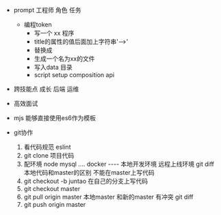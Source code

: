 - prompt 工程师
    角色 任务 
    - 编程token
        - 写一个 xx 程序
        - title的属性的值后面加上字符串'-->'
        - 替换成
        - 生成一个名为xx的文件
        - 写入data 目录
        - script setup composition api

- 跨技能点 成长 后端 运维 
- 高效面试 

- mjs 能够直接使用es6作为模板

- git协作
    1. 看代码规范 eslint
    2. git clone 项目代码
    3. 配环境 node mysql ....
    docker ----
        本地开发环境 远程上线环境
        git diff 本地代码和master的区别
        不能在master上写代码
    4. git checkout -b juntao
        在自己的分支上写代码
    5. git checkout master
    6. git pull origin master
        本地master 和新的master 有冲突
        git diff
    7. git push origin master
